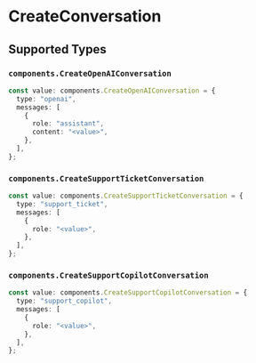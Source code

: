 # CreateConversation


## Supported Types

### `components.CreateOpenAIConversation`

```typescript
const value: components.CreateOpenAIConversation = {
  type: "openai",
  messages: [
    {
      role: "assistant",
      content: "<value>",
    },
  ],
};
```

### `components.CreateSupportTicketConversation`

```typescript
const value: components.CreateSupportTicketConversation = {
  type: "support_ticket",
  messages: [
    {
      role: "<value>",
    },
  ],
};
```

### `components.CreateSupportCopilotConversation`

```typescript
const value: components.CreateSupportCopilotConversation = {
  type: "support_copilot",
  messages: [
    {
      role: "<value>",
    },
  ],
};
```

